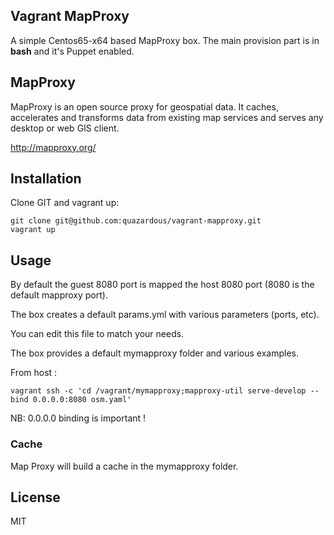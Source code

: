 ## Vagrant MapProxy

A simple Centos65-x64 based MapProxy box. The main provision part is in **bash** and it's Puppet enabled.

## MapProxy

MapProxy is an open source proxy for geospatial data. It caches, accelerates and transforms data from existing map services and serves any desktop or web GIS client.

http://mapproxy.org/

## Installation

Clone GIT and vagrant up:

    git clone git@github.com:quazardous/vagrant-mapproxy.git
    vagrant up

## Usage

By default the guest 8080 port is mapped the host 8080 port (8080 is the default mapproxy port).

The box creates a default params.yml with various parameters (ports, etc).

You can edit this file to match your needs.

The box provides a default mymapproxy folder and various examples.

From host :

    vagrant ssh -c 'cd /vagrant/mymapproxy;mapproxy-util serve-develop --bind 0.0.0.0:8080 osm.yaml'

NB: 0.0.0.0 binding is important !

### Cache

Map Proxy will build a cache in the mymapproxy folder.

## License

MIT
